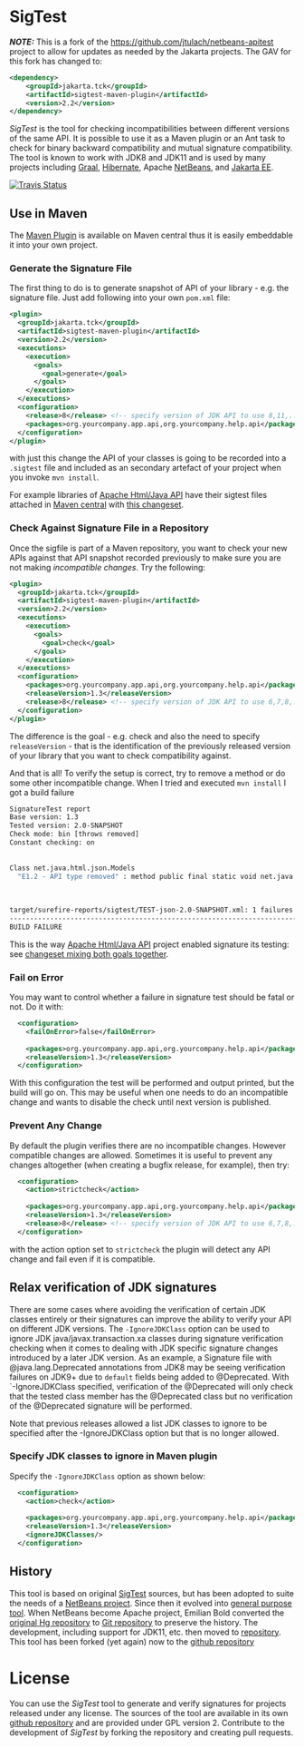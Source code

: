 # SigTest

**_NOTE:_**  This is a fork of the https://github.com/jtulach/netbeans-apitest project to allow for
updates as needed by the Jakarta projects. The GAV for this fork has changed to:
```xml
<dependency>
    <groupId>jakarta.tck</groupId>
    <artifactId>sigtest-maven-plugin</artifactId>
    <version>2.2</version>
</dependency>
```

*SigTest* is the tool for checking incompatibilities between different versions of the same API. 
It is possible to use it as a Maven plugin or an Ant task to check for binary backward 
compatibility and mutual signature compatibility. The tool is known to work with JDK8 and JDK11 and is used by many projects including [Graal](https://github.com/oracle/graal/commit/6ca3d0458d108ba183997f09fa51596fbe503893#diff-6229fdf88aa48f7dda4de6126283c913),
[Hibernate](https://github.com/hibernate/hibernate-validator/pull/831/files), Apache [NetBeans](https://github.com/apache/incubator-netbeans/pull/670), and [Jakarta EE](https://jakarta.ee).

[![Travis Status](https://travis-ci.org/jtulach/netbeans-apitest.svg?branch=master)](https://travis-ci.org/jtulach/netbeans-apitest)

## Use in Maven

The [Maven Plugin](http://search.maven.org/#search|ga|1|a%3A%22sigtest-maven-plugin%22) is available 
on Maven central thus it is easily embeddable it into your own project. 

### Generate the Signature File

The first thing to do is to generate snapshot of API of your library - 
e.g. the signature file. Just add following into your own `pom.xml` file:

```xml
<plugin>
  <groupId>jakarta.tck</groupId>
  <artifactId>sigtest-maven-plugin</artifactId>
  <version>2.2</version>
  <executions>
    <execution>
      <goals>
        <goal>generate</goal>
      </goals>
    </execution>
  </executions>
  <configuration>
    <release>8</release> <!-- specify version of JDK API to use 8,11,...21 -->
    <packages>org.yourcompany.app.api,org.yourcompany.help.api</packages>
  </configuration>
</plugin>
```

with just this change the API of your classes is going to be recorded 
into a `.sigtest` file and included as an secondary artefact of your project
when you invoke `mvn install`.

For example libraries of [Apache Html/Java API](https://github.com/apache/incubator-netbeans-html4j/) have their 
sigtest files attached in [Maven central](http://repo1.maven.org/maven2/org/netbeans/html/net.java.html.json/1.3/)
with [this changeset](https://github.com/emilianbold/netbeans-html4j/commit/3474a45f6cd1352d2366ced976a12d7d6497bc09).


### Check Against Signature File in a Repository

Once the sigfile is part of a Maven repository, you want to check your new APIs against that 
API snapshot recorded previously to make sure you are not making *incompatible changes*.
Try the following:

```xml
<plugin>
  <groupId>jakarta.tck</groupId>
  <artifactId>sigtest-maven-plugin</artifactId>
  <version>2.2</version>
  <executions>
    <execution>
      <goals>
        <goal>check</goal>
      </goals>
    </execution>
  </executions>
  <configuration>
    <packages>org.yourcompany.app.api,org.yourcompany.help.api</packages>
    <releaseVersion>1.3</releaseVersion>
    <release>8</release> <!-- specify version of JDK API to use 6,7,8,...15 -->
  </configuration>
</plugin>
```

The difference is the goal - e.g. check and also the need to specify `releaseVersion` - that is the
identification of the previously released version of your library that you want to check 
compatibility against.

And that is all! To verify the setup is correct, try to remove a method or do some other
incompatible change. When I tried and executed `mvn install` I got a build failure

```bash
SignatureTest report
Base version: 1.3
Tested version: 2.0-SNAPSHOT
Check mode: bin [throws removed]
Constant checking: on
 
 
Class net.java.html.json.Models
  "E1.2 - API type removed" : method public final static void net.java.html.json.Models.applyBindings(java.lang.Object,java.lang.String)
 
 
 
target/surefire-reports/sigtest/TEST-json-2.0-SNAPSHOT.xml: 1 failures in /.m2/repository/json/1.3/json-1.3.sigfile
------------------------------------------------------------------------
BUILD FAILURE
```

This is the way [Apache Html/Java API](https://github.com/apache/incubator-netbeans-html4j/) project
enabled signature its testing: see 
[changeset mixing both goals together](https://github.com/emilianbold/netbeans-html4j/commit/d3ef8e3208f2b04c85eafde97e4ccaf2cfe6d627).

### Fail on Error

You may want to control whether a failure in signature test should be fatal or not. Do it with:

```xml
  <configuration>
    <failOnError>false</failOnError>
 
    <packages>org.yourcompany.app.api,org.yourcompany.help.api</packages>
    <releaseVersion>1.3</releaseVersion>
  </configuration>
```  

With this configuration the test will be performed and output printed, but the build will go on.
This may be useful when one needs to do an incompatible change and wants to disable the check
until next version is published.

### Prevent Any Change

By default the plugin verifies there are no incompatible changes. However compatible changes
are allowed. Sometimes it is useful to prevent any changes altogether (when creating a bugfix release, for example), 
then try:

```xml
  <configuration>
    <action>strictcheck</action>
 
    <packages>org.yourcompany.app.api,org.yourcompany.help.api</packages>
    <releaseVersion>1.3</releaseVersion>
    <release>8</release> <!-- specify version of JDK API to use 6,7,8,...15 -->
  </configuration>
```

with the action option set to `strictcheck` the plugin will detect any API change and fail even if it is compatible. 

## Relax verification of JDK signatures

There are some cases where avoiding the verification of certain JDK classes entirely or their signatures can improve the ability to verify your API on different JDK versions.
The `-IgnoreJDKClass` option can be used to ignore JDK java/javax.transaction.xa classes during signature verification checking when it comes to dealing with JDK 
specific signature changes introduced by a later JDK version. As an example, a Signature file with @java.lang.Deprecated annotations from JDK8 may be seeing verification failures on JDK9+ 
due to `default` fields being added to @Deprecated.  With `-IgnoreJDKClass specified, verification of the @Deprecated will only check that the tested class member has the 
@Deprecated class but no verification of the @Deprecated signature will be performed. 

Note that previous releases allowed a list JDK classes to ignore to be specified after the -IgnoreJDKClass option but that is no longer allowed.

### Specify JDK classes to ignore in Maven plugin
Specify the `-IgnoreJDKClass` option as shown below:

```xml
  <configuration>
    <action>check</action>
 
    <packages>org.yourcompany.app.api,org.yourcompany.help.api</packages>
    <releaseVersion>1.3</releaseVersion>
    <ignoreJDKClasses/>
  </configuration>
```

## History

This tool is based on original [SigTest](https://wiki.openjdk.java.net/display/CodeTools/sigtest) sources,
but has been adopted to suite the needs of a [NetBeans project](http://wiki.netbeans.org/SignatureTest). 
Since then it evolved into [general purpose tool](http://wiki.netbeans.org/SigTest). When NetBeans become
Apache project, Emilian Bold converted the [original Hg repository](http://hg.netbeans.org/apitest/) to
[Git repository](https://github.com/emilianbold/netbeans-apitest) to preserve the history. The development,
including support for JDK11, etc. then moved to [repository](https://github.com/jtulach/netbeans-apitest/).
This tool has been forked (yet again) now to the [github repository](https://github.com/eclipse-ee4j/jakartaee-tck-tools/tree/master/tools/sigtest)

# License

You can use the *SigTest* tool to generate and verify signatures for projects released under any license. 
The sources of the tool are available in its own [github repository](https://github.com/eclipse-ee4j/jakartaee-tck-tools/tree/master/tools/sigtest) 
and are provided under GPL version 2. Contribute to the development of *SigTest* by forking
the repository and creating pull requests.
